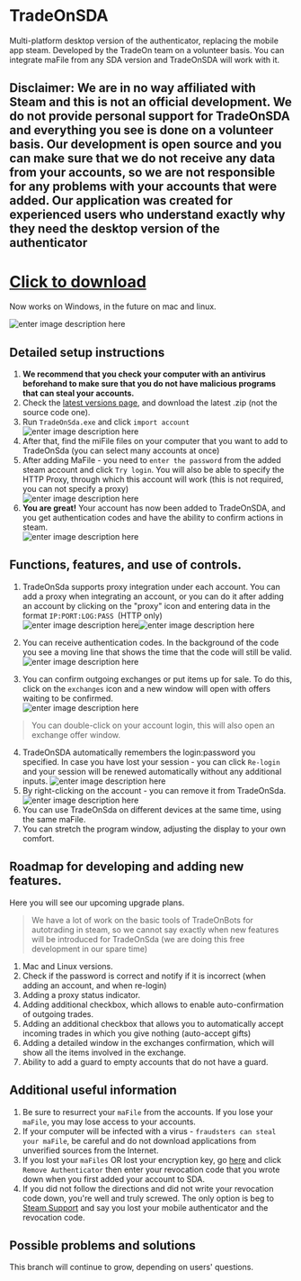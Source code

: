# TradeOnSDA

Multi-platform desktop version of the authenticator, replacing the mobile app steam. Developed by the TradeOn team on a volunteer basis. You can integrate maFile from any SDA version and TradeOnSDA will work with it.
## Disclaimer: We are in no way affiliated with Steam and this is not an official development. We do not provide personal support for TradeOnSDA and everything you see is done on a volunteer basis. Our development is open source and you can make sure that we do not receive any data from your accounts, so we are not responsible for any problems with your accounts that were added. Our application was created for experienced users who understand exactly why they need the desktop version of the authenticator

# [Click to download](https://github.com/TradeOnSolutions/Steam-Desktop-Authenticator/releases/download/release_1_0/TradeOn.SDA.v_1_0.zip) 
Now works on Windows, in the future on mac and linux.


![enter image description here](https://img1.teletype.in/files/cd/90/cd90e028-c746-4b8e-ba50-0112e59667a6.png)

## Detailed setup instructions

 1. **We recommend that you check your computer with an antivirus beforehand to make sure that you do not have malicious programs that can steal your accounts.**
 2. Check the [latest versions page](https://github.com/TradeOnSolutions/Steam-Desktop-Authenticator/releases/latest), and download the latest .zip (not the source code one).
 3. Run `TradeOnSda.exe` and click `import account`<br/>
![enter image description here](https://img2.teletype.in/files/d3/f2/d3f2560b-9d57-4b03-a4da-6b969b2b013d.png)
 4. After that, find the miFile files on your computer that you want to add to TradeOnSda (you can select many accounts at once)
 5. After adding MaFile - you need to `enter the password` from the added steam account and click `Try login`. You will also be able to specify the HTTP Proxy, through which this account will work (this is not required, you can not specify a proxy) <br/> ![enter image description here](https://img2.teletype.in/files/18/1d/181d5f24-9206-4fed-8fea-ea3645253b2c.png)
 6. **You are great!** Your account has now been added to TradeOnSDA, and you get authentication codes and have the ability to confirm actions in steam.<br/>
![enter image description here](https://img2.teletype.in/files/55/bf/55bffa75-2c27-4aaa-a638-cdefdbb97119.png)


## Functions, features, and use of controls. 

1.  TradeOnSda supports proxy integration under each account. You can add a proxy when integrating an account, or you can do it after adding an account by clicking on the "proxy" icon and entering data in the format `IP:PORT:LOG:PASS `(HTTP only) <br/>
 ![enter image description here](https://img4.teletype.in/files/39/a8/39a87d80-6451-4216-9a95-3f3f22f6fefe.png)![enter image description here](https://img1.teletype.in/files/8e/ba/8eba6611-7e7a-4e3c-8bf6-76079428db1c.png)
		
2. You can receive authentication codes. In the background of the code you see a moving line that shows the time that the code will still be valid.<br/>
![enter image description here](https://img2.teletype.in/files/9d/9e/9d9e6e1d-2ad0-4b34-b59a-98bd273c47f8.png)
3. You can confirm outgoing exchanges or put items up for sale. To do this, click on the `exchanges` icon and a new window will open with offers waiting to be confirmed.<br/> ![enter image description here](https://img2.teletype.in/files/9a/41/9a415365-79d6-4139-816f-ecae3a62f19f.png)
>You can double-click on your account login, this will also open an exchange offer window. 
4. TradeOnSDA automatically remembers the login:password you specified. In case you have lost your session - you can click `Re-login` and your session will be renewed automatically without any additional inputs. ![enter image description here](https://img1.teletype.in/files/03/fb/03fb4a59-2b1b-44dd-9972-372b8bf61dd2.png)
5. By right-clicking on the account - you can remove it from TradeOnSda.<br/> ![enter image description here](https://img2.teletype.in/files/1c/1e/1c1e540b-222d-46e1-97c3-38457c1c4526.png)
6. You can use TradeOnSda on different devices at the same time, using the same maFile.
7. You can stretch the program window, adjusting the display to your own comfort.

## Roadmap for developing and adding new features. 

Here you will see our upcoming upgrade plans. 
>We have a lot of work on the basic tools of TradeOnBots for autotrading in steam, so we cannot say exactly when new features will be introduced for TradeOnSda (we are doing this free development in our spare time)

1. Mac and Linux versions.
2. Check if the password is correct and notify if it is incorrect (when adding an account, and when re-login)
3. Adding a proxy status indicator.
4. Adding additional checkbox, which allows to enable auto-confirmation of outgoing trades.
5. Adding an additional checkbox that allows you to automatically accept incoming trades in which you give nothing (auto-accept gifts)
6. Adding a detailed window in the exchanges confirmation, which will show all the items involved in the exchange.
7. Ability to add a guard to empty accounts that do not have a guard.

## Additional useful information

1. Be sure to resurrect your `maFile` from the accounts. If you lose your `maFile`, you may lose access to your accounts.
2. If your computer will be infected with a virus - `fraudsters can steal your maFile`, be careful and do not download applications from unverified sources from the Internet. 
3. If you lost your `maFiles` OR lost your encryption key, go [here](https://store.steampowered.com/twofactor/manage) and click `Remove Authenticator` then enter your revocation code that you wrote down when you first added your account to SDA.
4. If you did not follow the directions and did not write your revocation code down, you're well and truly screwed. The only option is beg to [Steam Support](https://support.steampowered.com/) and say you lost your mobile authenticator and the revocation code.

## Possible problems and solutions

This branch will continue to grow, depending on users' questions.
